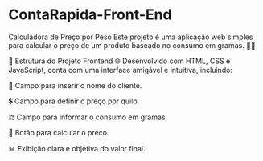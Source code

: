 # ContaRapida-Front-End
Calculadora de Preço por Peso
Este projeto é uma aplicação web simples para calcular o preço de um produto baseado no consumo em gramas. 🧮✨

🚀 Estrutura do Projeto
Frontend 🌐
Desenvolvido com HTML, CSS e JavaScript, conta com uma interface amigável e intuitiva, incluindo:

📝 Campo para inserir o nome do cliente.

💲 Campo para definir o preço por quilo.

⚖️ Campo para informar o consumo em gramas.

🔘 Botão para calcular o preço.

📊 Exibição clara e objetiva do valor final.
